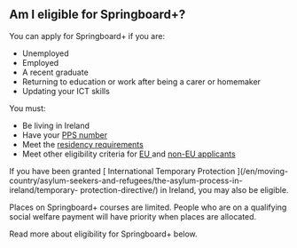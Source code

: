 ##  Am I eligible for Springboard+?

You can apply for Springboard+ if you are:

  * Unemployed 
  * Employed 
  * A recent graduate 
  * Returning to education or work after being a carer or homemaker 
  * Updating your ICT skills 

You must:

  * Be living in Ireland 
  * Have your [ PPS number ](/en/social-welfare/irish-social-welfare-system/personal-public-service-number/)
  * Meet the [ residency requirements ](https://springboardcourses.ie/eligibility)
  * Meet other eligibility criteria for [ EU ](https://springboardcourses.ie/eligibility/eu) and [ non-EU applicants ](https://springboardcourses.ie/eligibility/noneu)

If you have been granted [ International Temporary Protection ](/en/moving-
country/asylum-seekers-and-refugees/the-asylum-process-in-ireland/temporary-
protection-directive/) in Ireland, you may also be eligible.

Places on Springboard+ courses are limited. People who are on a qualifying
social welfare payment will have priority when places are allocated.

Read more about eligibility for Springboard+ below.
